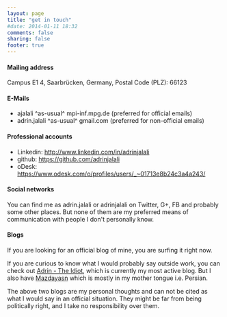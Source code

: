 ```yaml
---
layout: page
title: "get in touch"
#date: 2014-01-11 18:32
comments: false
sharing: false
footer: true
---
```


#### Mailing address
Campus E1 4, Saarbrücken, Germany,
Postal Code (PLZ): 66123

#### E-Mails
* ajalali ^as-usual^ mpi-inf.mpg.de (preferred for official emails)
* adrin.jalali ^as-usual^ gmail.com (preferred for non-official emails)

#### Professional accounts
* Linkedin: http://www.linkedin.com/in/adrinjalali
* github: https://github.com/adrinjalali
* oDesk: https://www.odesk.com/o/profiles/users/_~01713e8b24c3a4a243/

#### Social networks
You can find me as adrin.jalali or adrinjalali on Twitter, G+, FB and probably 
some other places. But none of them are my preferred means of communication with
people I don't personally know.

#### Blogs
If you are looking for an official blog of mine, you are surfing it right now.

If you are curious to know what I would probably say outside work, you
can check out
[Adrin - The Idiot](http://adrintheidiot.blogspot.com/), which is currently 
my most active blog. But I also have 
[Mazdayasn](http://mazdayasn.blogspot.com/) which is mostly in my mother
tongue i.e. Persian.

The above two blogs are my personal thoughts and can not be cited as
what I would say in an official situation. They might be far from
being politically right, and I take no responsibility over them.

